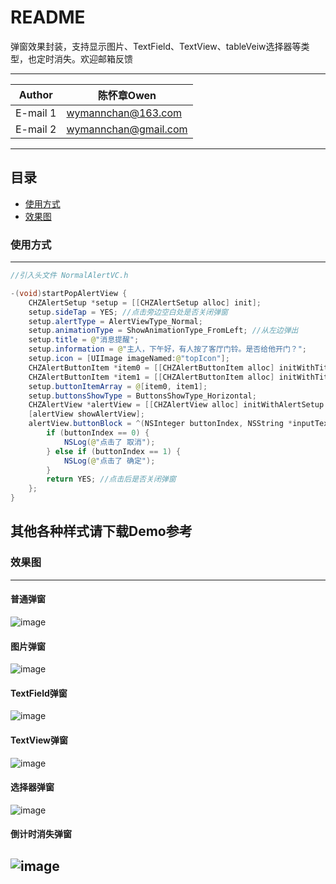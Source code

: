 README
===========================
弹窗效果封装，支持显示图片、TextField、TextView、tableVeiw选择器等类型，也定时消失。欢迎邮箱反馈

****
	
|Author|陈怀章Owen|
|---|---
|E-mail 1|wymannchan@163.com
|E-mail 2|wymannchan@gmail.com


****
## 目录
* [使用方式](#使用方式)
* [效果图](#效果图)

### 使用方式
-----------
```Java
//引入头文件 NormalAlertVC.h

-(void)startPopAlertView {
    CHZAlertSetup *setup = [[CHZAlertSetup alloc] init];
    setup.sideTap = YES; //点击旁边空白处是否关闭弹窗
    setup.alertType = AlertViewType_Normal;
    setup.animationType = ShowAnimationType_FromLeft; //从左边弹出
    setup.title = @"消息提醒";
    setup.information = @"主人，下午好，有人按了客厅门铃。是否给他开门？";
    setup.icon = [UIImage imageNamed:@"topIcon"];
    CHZAlertButtonItem *item0 = [[CHZAlertButtonItem alloc] initWithTitle:@"取消" titleColor:nil backColor:nil image:nil];
    CHZAlertButtonItem *item1 = [[CHZAlertButtonItem alloc] initWithTitle:@"确定" titleColor:nil backColor:[UIColor redColor] image:nil];
    setup.buttonItemArray = @[item0, item1];
    setup.buttonsShowType = ButtonsShowType_Horizontal;
    CHZAlertView *alertView = [[CHZAlertView alloc] initWithAlertSetup:setup];
    [alertView showAlertView];
    alertView.buttonBlock = ^(NSInteger buttonIndex, NSString *inputText, NSArray<NSString *> *pickedStrings) {
        if (buttonIndex == 0) {
            NSLog(@"点击了 取消");
        } else if (buttonIndex == 1) {
            NSLog(@"点击了 确定");
        }
        return YES; //点击后是否关闭弹窗
    };
}
```
其他各种样式请下载Demo参考
-----------

### 效果图
-----------
#### 普通弹窗
![image](https://github.com/Wymann/OWBreathView/blob/master/效果图/xiaoguo.gif)
#### 图片弹窗
![image](https://github.com/Wymann/OWBreathView/blob/master/效果图/xiaoguo.gif)
#### TextField弹窗
![image](https://github.com/Wymann/OWBreathView/blob/master/效果图/xiaoguo.gif)
#### TextView弹窗
![image](https://github.com/Wymann/OWBreathView/blob/master/效果图/xiaoguo.gif)
#### 选择器弹窗
![image](https://github.com/Wymann/OWBreathView/blob/master/效果图/xiaoguo.gif)
#### 倒计时消失弹窗
![image](https://github.com/Wymann/OWBreathView/blob/master/效果图/xiaoguo.gif)
-----------
